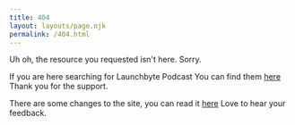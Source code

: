 ```yaml
---
title: 404
layout: layouts/page.njk
permalink: /404.html
---
```

Uh oh, the resource you requested isn't here. Sorry.

If you are here searching for Launchbyte Podcast
You can find them [here](/podcast)
Thank you for the support.

There are some changes to the site, you can read it [here](/)
Love to hear your feedback.


